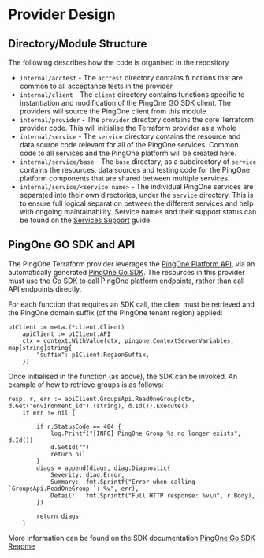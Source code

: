 # Provider Design

## Directory/Module Structure
The following describes how the code is organised in the repository

* `internal/acctest` - The `acctest` directory contains functions that are common to all acceptance tests in the provider
* `internal/client` - The `client` directory contains functions specific to instantiation and modification of the PingOne GO SDK client.  The providers will source the PingOne client from this module
* `internal/provider` - The `provider` directory contains the core Terraform provider code.  This will initialise the Terraform provider as a whole
* `internal/service` - The `service` directory contains the resource and data source code relevant for all of the PingOne services.  Common code to all services and the PingOne platform will be created here.
* `internal/service/base` - The `base` directory, as a subdirectory of `service` contains the resources, data sources and testing code for the PingOne platform components that are shared between multiple services.
* `internal/service/<service name>` - The individual PingOne services are separated into their own directories, under the `service` directory.  This is to ensure full logical separation between the different services and help with ongoing maintainability.  Service names and their support status can be found on the [Services Support](services-support.md) guide

## PingOne GO SDK and API

The PingOne Terraform provider leverages the [PingOne Platform API](https://apidocs.pingidentity.com/pingone/platform/v1/api/), via an automatically generated [PingOne Go SDK](https://github.com/patrickcping/pingone-go-sdk-v2).  The resources in this provider must use the Go SDK to call PingOne platform endpoints, rather than call API endpoints directly.

For each function that requires an SDK call, the client must be retrieved and the PingOne domain suffix (of the PingOne tenant region) applied:

```
p1Client := meta.(*client.Client)
	apiClient := p1Client.API
	ctx = context.WithValue(ctx, pingone.ContextServerVariables, map[string]string{
		"suffix": p1Client.RegionSuffix,
	})
```

Once initialised in the function (as above), the SDK can be invoked.  An example of how to retrieve groups is as follows:
```
resp, r, err := apiClient.GroupsApi.ReadOneGroup(ctx, d.Get("environment_id").(string), d.Id()).Execute()
	if err != nil {

		if r.StatusCode == 404 {
			log.Printf("[INFO] PingOne Group %s no longer exists", d.Id())
			d.SetId("")
			return nil
		}
		diags = append(diags, diag.Diagnostic{
			Severity: diag.Error,
			Summary:  fmt.Sprintf("Error when calling `GroupsApi.ReadOneGroup``: %v", err),
			Detail:   fmt.Sprintf("Full HTTP response: %v\n", r.Body),
		})

		return diags
	}
```

More information can be found on the SDK documentation [PingOne Go SDK Readme](https://github.com/patrickcping/pingone-go-sdk-v2/blob/main/README.md)
